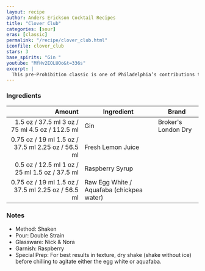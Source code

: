 ```yaml
---
layout: recipe
author: Anders Erickson Cocktail Recipes
title: "Clover Club"
categories: [sour]
eras: [classic]
permalink: "/recipe/clover_club.html"
iconfile: clover_club
stars: 3
base_spirits: "Gin "
youtube: "MfHv2EOLUOo&t=336s"
excerpt: |
  This pre-Prohibition classic is one of Philadelphia’s contributions to the cocktail world. It is a classic cocktail known for its sweet and tart flavor profile and its silky, frothy texture. It's a member of the sour family, but leans more towards sweetness than tartness. The pale pink liquid, delicate white foam head, and raspberry garnish make it visually appealing.
---
```


### Ingredients

|  Amount | Ingredient                                | Brand               |
| ------: | ----------------------------------------- | ------------------- |
|  <span class="onex active">1.5 oz / 37.5 ml</span>  <span class="twox">3 oz / 75 ml</span> <span class="threex">4.5 oz / 112.5 ml</span> | Gin                                       | Broker's London Dry |
| <span class="onex active">0.75 oz / 19 ml</span>  <span class="twox">1.5 oz / 37.5 ml</span> <span class="threex">2.25 oz / 56.5 ml</span> | Fresh Lemon Juice                         |
|  <span class="onex active">0.5 oz / 12.5 ml</span>  <span class="twox">1 oz / 25 ml</span> <span class="threex">1.5 oz / 37.5 ml</span> | Raspberry Syrup                           |
| <span class="onex active">0.75 oz / 19 ml</span>  <span class="twox">1.5 oz / 37.5 ml</span> <span class="threex">2.25 oz / 56.5 ml</span> | Raw Egg White / Aquafaba (chickpea water) |

### Notes

- Method: Shaken
- Pour: Double Strain
- Glassware: Nick & Nora
- Garnish: Raspberry
- Special Prep: For best results in texture, dry shake (shake without ice) before chilling to agitate either the egg white or aquafaba.
